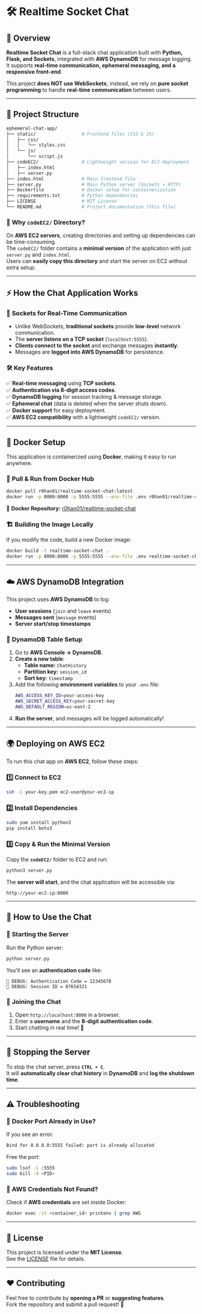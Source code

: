 
# 🛠️ Realtime Socket Chat

## 🌟 Overview
**Realtime Socket Chat** is a full-stack chat application built with **Python, Flask, and Sockets**, integrated with **AWS DynamoDB** for message logging.  
It supports **real-time communication, ephemeral messaging, and a responsive front-end**.

This project **does NOT use WebSockets**; instead, we rely on **pure socket programming** to handle **real-time communication** between users.

---

## 📂 **Project Structure**
```sh
ephemeral-chat-app/
├── static/                 # Frontend files (CSS & JS)
│   ├── css/
│   │   └── styles.css
│   └── js/
│       └── script.js
├── codeEC2/                # Lightweight version for EC2 deployment
│   ├── index.html
│   ├── server.py
├── index.html              # Main frontend file
├── server.py               # Main Python server (Sockets + HTTP)
├── Dockerfile              # Docker setup for containerization
├── requirements.txt        # Python dependencies
├── LICENSE                 # MIT License
└── README.md               # Project documentation (this file)
```

### 🔹 **Why `codeEC2/` Directory?**
On **AWS EC2 servers**, creating directories and setting up dependencies can be time-consuming.  
The `codeEC2/` folder contains a **minimal version** of the application with just `server.py` and `index.html`.  
Users can **easily copy this directory** and start the server on EC2 without extra setup.

---

## ⚡ **How the Chat Application Works**
### 📡 **Sockets for Real-Time Communication**
- Unlike WebSockets, **traditional sockets** provide **low-level** network communication.
- The **server listens on a TCP socket** (`localhost:5555`).
- **Clients connect to the socket** and exchange messages **instantly**.
- Messages are **logged into AWS DynamoDB** for persistence.

### 🛠 **Key Features**
✅ **Real-time messaging** using **TCP sockets**.  
✅ **Authentication via 8-digit access codes**.  
✅ **DynamoDB logging** for session tracking & message storage.  
✅ **Ephemeral chat** (data is deleted when the server shuts down).  
✅ **Docker support** for easy deployment.  
✅ **AWS EC2 compatibility** with a lightweight `codeEC2/` version.  

---

## 🔗 **Docker Setup**
This application is containerized using **Docker**, making it easy to run anywhere.  

### 🚀 **Pull & Run from Docker Hub**
```sh
docker pull r0han01/realtime-socket-chat:latest
docker run -p 8000:8000 -p 5555:5555 --env-file .env r0han01/realtime-socket-chat
```

📌 **Docker Repository:** [r0han01/realtime-socket-chat](https://hub.docker.com/repository/docker/r0han01/realtime-socket-chat/general)

### 🏗 **Building the Image Locally**
If you modify the code, build a new Docker image:
```sh
docker build -t realtime-socket-chat .
docker run -p 8000:8000 -p 5555:5555 --env-file .env realtime-socket-chat
```

---

## ☁️ **AWS DynamoDB Integration**
This project uses **AWS DynamoDB** to log:
- **User sessions** (`join` and `leave` events)
- **Messages sent** (`message` events)
- **Server start/stop timestamps**  

### 🔧 **DynamoDB Table Setup**
1. Go to **AWS Console → DynamoDB**.
2. **Create a new table**:
   - **Table name:** `ChatHistory`
   - **Partition key:** `session_id`
   - **Sort key:** `timestamp`
3. Add the following **environment variables** to your `.env` file:
   ```sh
   AWS_ACCESS_KEY_ID=your-access-key
   AWS_SECRET_ACCESS_KEY=your-secret-key
   AWS_DEFAULT_REGION=us-east-2
   ```
4. **Run the server**, and messages will be logged automatically!

---

## 🌍 **Deploying on AWS EC2**
To run this chat app on **AWS EC2**, follow these steps:

### 1️⃣ **Connect to EC2**
```sh
ssh -i your-key.pem ec2-user@your-ec2-ip
```

### 2️⃣ **Install Dependencies**
```sh
sudo yum install python3
pip install boto3
```

### 3️⃣ **Copy & Run the Minimal Version**
Copy the **`codeEC2/`** folder to EC2 and run:
```sh
python3 server.py
```

The **server will start**, and the chat application will be accessible via:
```
http://your-ec2-ip:8000
```

---

## 🔌 **How to Use the Chat**
### 🏁 **Starting the Server**
Run the Python server:
```sh
python server.py
```
You'll see an **authentication code** like:
```
🚀 DEBUG: Authentication Code = 12345678
🚀 DEBUG: Session ID = 87654321
```

### 💬 **Joining the Chat**
1. Open `http://localhost:8000` in a browser.
2. Enter a **username** and the **8-digit authentication code**.
3. Start chatting in real time! 🎉

---

## 🛑 **Stopping the Server**
To stop the chat server, press **`CTRL + C`**.  
It will **automatically clear chat history** in **DynamoDB** and **log the shutdown time**.

---

## ⚠️ **Troubleshooting**
### 🔹 **Docker Port Already in Use?**
If you see an error:
```sh
Bind for 0.0.0.0:5555 failed: port is already allocated
```
Free the port:
```sh
sudo lsof -i :5555
sudo kill -9 <PID>
```

### 🔹 **AWS Credentials Not Found?**
Check if **AWS credentials** are set inside Docker:
```sh
docker exec -it <container_id> printenv | grep AWS
```

---

## 📜 **License**
This project is licensed under the **MIT License**.  
See the [LICENSE](LICENSE) file for details.

---

## ❤️ **Contributing**
Feel free to contribute by **opening a PR** or **suggesting features**.  
Fork the repository and submit a pull request! 🚀